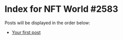 # Index for NFT World #2583
Posts will be displayed in the order below:

- [Your first post](./001-first.md)

